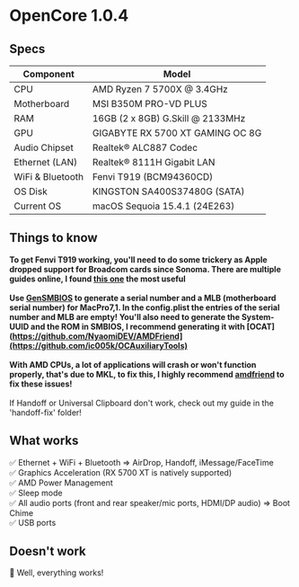 # OpenCore 1.0.4
## Specs
| **Component**    | **Model**                         |
| ---------------- | --------------------------------- |
| CPU              | AMD Ryzen 7 5700X @ 3.4GHz        |
| Motherboard      | MSI B350M PRO-VD PLUS             |
| RAM              | 16GB (2 x 8GB) G.Skill @ 2133MHz  |
| GPU              | GIGABYTE RX 5700 XT GAMING OC 8G  |
| Audio Chipset    | Realtek® ALC887 Codec             |
| Ethernet (LAN)   | Realtek® 8111H Gigabit LAN        |
| WiFi & Bluetooth | Fenvi T919 (BCM94360CD)           |
| OS Disk          | KINGSTON SA400S37480G (SATA)      |
| Current OS       | macOS Sequoia 15.4.1 (24E263)     |

## Things to know
<b>To get Fenvi T919 working, you'll need to do some trickery as Apple dropped support for Broadcom cards since Sonoma. There are multiple guides online, I found [this one](https://github.com/perez987/Fenvi-T919-wifi-back-on-macOS-Sonoma-with-OCLP) the most useful</b><br><br>
<b>Use [GenSMBIOS](https://github.com/corpnewt/GenSMBIOS) to generate a serial number and a MLB (motherboard serial number) for MacPro7,1. In the config.plist the entries of the serial number and MLB are empty! You'll also need to generate the System-UUID and the ROM in SMBIOS, I recommend generating it with [OCAT](https://github.com/NyaomiDEV/AMDFriend](https://github.com/ic005k/OCAuxiliaryTools)</b><br><br>
<b>With AMD CPUs, a lot of applications will crash or won't function properly, that's due to MKL, to fix this, I highly recommend [amdfriend](https://github.com/NyaomiDEV/AMDFriend) to fix these issues!</b><br><br>
If Handoff or Universal Clipboard don't work, check out my guide in the 'handoff-fix' folder!

## What works
✅ Ethernet + WiFi + Bluetooth => AirDrop, Handoff, iMessage/FaceTime <br>
✅ Graphics Acceleration (RX 5700 XT is natively supported)<br>
✅ AMD Power Management<br>
✅ Sleep mode<br>
✅ All audio ports (front and rear speaker/mic ports, HDMI/DP audio) => Boot Chime<br>
✅ USB ports<br>

## Doesn't work
🫢 Well, everything works!
